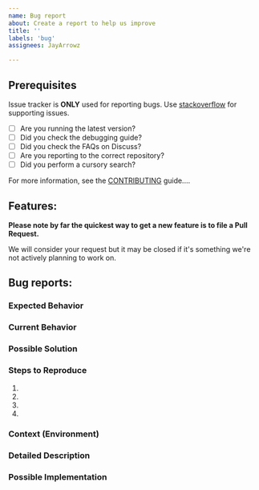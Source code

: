 ```yaml
---
name: Bug report
about: Create a report to help us improve
title: ''
labels: 'bug'
assignees: JayArrowz

---
```


## Prerequisites

Issue tracker is **ONLY** used for reporting bugs. Use [stackoverflow](https://stackoverflow.com) for supporting issues.

* [ ] Are you running the latest version?
* [ ] Did you check the debugging guide?
* [ ] Did you check the FAQs on Discuss?
* [ ] Are you reporting to the correct repository?
* [ ] Did you perform a cursory search?

For more information, see the [CONTRIBUTING](https://github.com/atlascity/Community/blob/master/CONTRIBUTING.md) guide....

## Features:

**Please note by far the quickest way to get a new feature is to file a Pull Request.**

We will consider your request but it may be closed if it's something we're not actively planning to work on.

<!--- Provide a general summary of the issue in the Title above -->

## Bug reports:

### Expected Behavior
<!--- Tell us what should happen -->

### Current Behavior
<!--- Tell us what happens instead of the expected behavior -->

### Possible Solution
<!--- Not obligatory, but suggest a fix/reason for the bug, -->

### Steps to Reproduce
<!--- Provide a link to a live example, or an unambiguous set of steps to -->
<!--- reproduce this bug. Include code to reproduce, if relevant -->
1.
2.
3.
4.

### Context (Environment)
<!--- How has this issue affected you? What are you trying to accomplish? -->
<!--- Please describe the hardware you are running the solution on (for example run dxdiag on windows). -->
<!--- Providing context helps us come up with a solution that is most useful in the real world -->

<!--- Provide a general summary of the issue in the Title above -->

### Detailed Description
<!--- Provide a detailed description of the change or addition you are proposing -->

### Possible Implementation
<!--- Not obligatory, but suggest an idea for implementing addition or change -->
